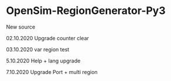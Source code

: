 # OpenSim-RegionGenerator-Py3
New source

02.10.2020 Upgrade counter clear

03.10.2020 var region test

5.10.2020 Help + lang upgrade

7.10.2020 Upgrade Port + multi region
